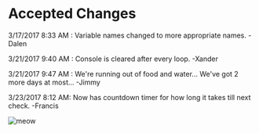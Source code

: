 # Accepted Changes
3/17/2017 8:33 AM : Variable names changed to more appropriate names. -Dalen

3/21/2017 9:40 AM : Console is cleared after every loop. -Xander

3/21/2017 9:47 AM : We're running out of food and water... We've got 2 more days at most... -Jimmy

3/23/2017 8:12 AM: Now has countdown timer for how long it takes till next check. -Francis

![meow](https://media.giphy.com/media/ktvFa67wmjDEI/giphy.gif)
